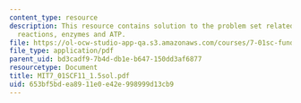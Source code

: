 ```yaml
---
content_type: resource
description: This resource contains solution to the problem set related to biochemical
  reactions, enzymes and ATP.
file: https://ol-ocw-studio-app-qa.s3.amazonaws.com/courses/7-01sc-fundamentals-of-biology-fall-2011/653bf5bdea8911e0e42e998999d13cb9_MIT7_01SCF11_1.5sol.pdf
file_type: application/pdf
parent_uid: bd3cadf9-7b4d-db1e-b647-150dd3af6877
resourcetype: Document
title: MIT7_01SCF11_1.5sol.pdf
uid: 653bf5bd-ea89-11e0-e42e-998999d13cb9
---
```

